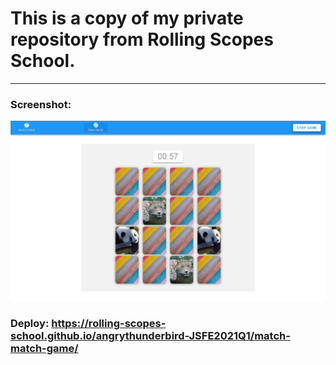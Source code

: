 # This is a copy of my private repository from Rolling Scopes School.
***
### Screenshot:
   ![](https://raw.githubusercontent.com/angrythunderbird/blackmesa/master/src/images/Albert%20Nazarenko%20-%20Match-match%20-%20localhost.jpg)
### Deploy: https://rolling-scopes-school.github.io/angrythunderbird-JSFE2021Q1/match-match-game/